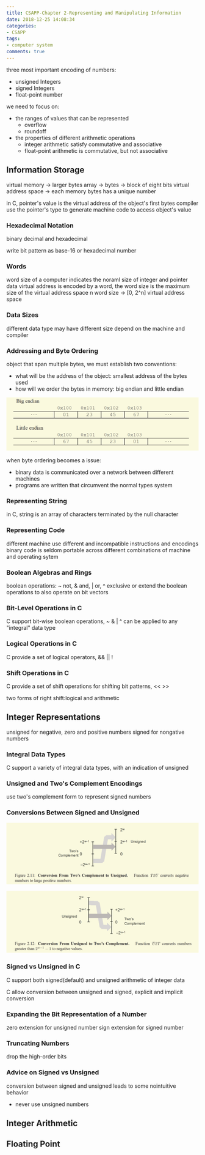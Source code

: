 ```yaml
---
title: CSAPP-Chapter 2-Representing and Manipulating Information
date: 2018-12-25 14:08:34
categories:
- CSAPP
tags:
- computer system
comments: true
---
```


three most important encoding of numbers:

* unsigned Integers
* signed Integers
* float-point number

we need to focus on:

* the ranges of values that can be represented
  * overflow
  * roundoff
* the properties of different arithmetic operations
  * integer arithmetic satisfy commutative and associative
  * float-point arithmetic is commutative, but not associative

## Information Storage

virtual memory -> larger bytes array -> bytes -> block of eight bits
virtual address space -> each memory bytes has a unique number

in C, pointer's value is the virtual address of the object's first bytes
compiler use the pointer's type to generate machine code to access object's value

### Hexadecimal Notation

binary decimal and hexadecimal

write bit pattern as base-16 or hexadecimal number

### Words

word size of a computer indicates the noraml size of integer and pointer data
virtual address is encoded by a word, the word size is the maximum size of the virtual address space
n word size -> [0, 2^n] virtual address space

### Data Sizes

different data type may have different size depend on the machine and compiler

### Addressing and Byte Ordering

object that span multiple bytes, we must establish two conventions:

* what will be the address of the object: smallest address of the bytes used
* how will we order the bytes in memory: big endian and little endian

![big endian vs little endian](/images/CSAPP_2.1.png)

when byte ordering becomes a issue:

* binary data is communicated over a network between different machines
* programs are written that circumvent the normal types system

### Representing String

in C, string is an array of characters terminated by the null character

### Representing Code

different machine use different and incompatible instructions and encodings
binary code is seldom portable across different combinations of machine and operating sytem

### Boolean Algebras and Rings

boolean operations: ~ not, & and, | or, ^ exclusive or
extend the boolean operations to also operate on bit vectors

### Bit-Level Operations in C

C support bit-wise boolean operations, ~ & | ^
can be applied to any "integral" data type

### Logical Operations in C

C provide a set of logical operators, && || !

### Shift Operations in C

C provide a set of shift operations for shifting bit patterns, << >>

two forms of right shift:logical and arithmetic

## Integer Representations

unsigned for negative, zero and positive numbers
signed for nongative numbers

### Integral Data Types

C support a variety of integral data types, with an indication of unsigned

### Unsigned and Two's Complement Encodings

use two's complement form to represent signed numbers

### Conversions Between Signed and Unsigned

![signed to unsigned](/images/CSAPP_2.11.png)

![unsigned to signed](/images/CSAPP_2.12.png)

### Signed vs Unsigned in C

C support both signed(default) and unsigned arithmetic of integer data

C allow conversion between unsigned and signed, explicit and implicit conversion

### Expanding the Bit Representation of a Number

zero extension for unsigned number
sign extension for signed number

### Truncating Numbers

drop the high-order bits

### Advice on Signed vs Unsigned

conversion between signed and unsigned leads to some nointuitive behavior

* never use unsigned numbers

## Integer Arithmetic

## Floating Point